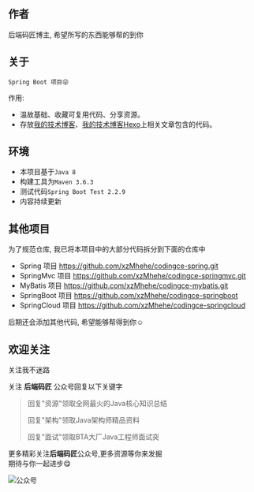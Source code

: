 ## 作者
后端码匠博主, 希望所写的东西能够帮的到你

## 关于
`Spring Boot 项目😜`   

 作用:   
- 温故基础、收藏可复用代码、分享资源。
- 存放[我的技术博客](https://www.cnblogs.com/mzdljgz/)、[我的技术博客Hexo](https://i.codingce.com.cn/)上相关文章包含的代码。

## 环境
- 本项目基于```Java 8```
- 构建工具为```Maven 3.6.3```
- 测试代码```Spring Boot Test 2.2.9```
- 内容持续更新

## 其他项目
为了规范仓库, 我已将本项目中的大部分代码拆分到下面的仓库中 
  
- Spring 项目 https://github.com/xzMhehe/codingce-spring.git   
- SpringMvc 项目 https://github.com/xzMhehe/codingce-springmvc.git   
- MyBatis 项目 https://github.com/xzMhehe/codingce-mybatis.git  
- SpringBoot 项目 https://github.com/xzMhehe/codingce-springboot
- SpringCloud 项目 https://github.com/xzMhehe/codingce-springcloud   

后期还会添加其他代码, 希望能够帮得到你☺

## 欢迎关注
关注我不迷路   

关注 **后端码匠** 公众号回复以下关键字
>回复"资源"领取全网最火的Java核心知识总结
>
>回复"架构"领取Java架构师精品资料
>
>回复"面试"领取BTA大厂Java工程师面试突

更多精彩关注**后端码匠**公众号,更多资源等你来发掘    
期待与你一起进步😋

![公众号](https://image.codingce.com.cn/new.jpg)

